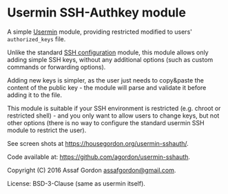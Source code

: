 Usermin SSH-Authkey module
==========================

A simple [Usermin](http://webmin.com/usermin.html) module,
providing restricted modified to users' `authorized_keys` file.

Unlike the standard
[SSH configuration](http://doxfer.webmin.com/Webmin/SSH_Configuration)
module, this module allows only adding simple SSH keys, without
any additional options (such as custom commands or forwarding options).

Adding new keys is simpler, as the user just needs to copy&paste
the content of the public key - the module will parse and validate it
before adding it to the file.

This module is suitable if your SSH environment is restricted
(e.g. chroot or restricted shell) - and you only want to allow users
to change keys, but not other options (there is no way to configure
the standard usermin SSH module to restrict the user).

See screen shots at <https://housegordon.org/usermin-sshauth/>.

Code available at: <https://github.com/agordon/usermin-sshauth>.

Copyright (C) 2016 Assaf Gordon <assafgordon@gmail.com>.

License: BSD-3-Clause (same as usermin itself).
